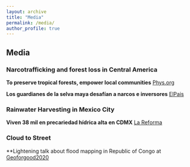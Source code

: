 ```yaml
---
layout: archive
title: "Media"
permalink: /media/
author_profile: true
---
```


## Media

### Narcotrafficking and forest loss in Central America
**To preserve tropical forests, empower local communities** [Phys.org](https://phys.org/news/2020-08-tropical-forests-empower-local.html)<br/>

**Los guardianes de la selva maya desafían a narcos e inversores** [ElPais](https://elpais.com/elpais/2020/08/17/planeta_futuro/1597672583_307812.html)

### Rainwater Harvesting in Mexico City
**Viven 38 mil en precariedad hídrica alta en CDMX** [La Reforma](https://www.reforma.com/aplicacioneslibre/preacceso/articulo/default.aspx?urlredirect=https://www.reforma.com/viven-38-mil-en-precariedad-hidrica-alta-en-cdmx/ar2055025?utm_source=twitter&utm_medium=social&utm_campaign=robotgr&utm_content=@reformaciudad&referer=--7d616165662f3a3a613b767a3a--)

### Cloud to Street
**Lightening talk about flood mapping in Republic of Congo at [Geoforgood2020](https://earthoutreachonair.withgoogle.com/events/geoforgood20/watch?talk=talk-37)
